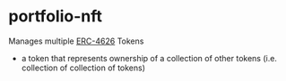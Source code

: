 # portfolio-nft

Manages multiple [ERC-4626](https://eips.ethereum.org/EIPS/eip-4626) Tokens

 * a token that represents ownership of a collection of other tokens (i.e. collection of collection of tokens)
